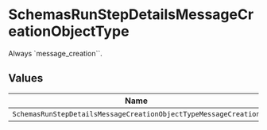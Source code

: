 # SchemasRunStepDetailsMessageCreationObjectType

Always `message_creation``.


## Values

| Name                                                            | Value                                                           |
| --------------------------------------------------------------- | --------------------------------------------------------------- |
| `SchemasRunStepDetailsMessageCreationObjectTypeMessageCreation` | message_creation                                                |
